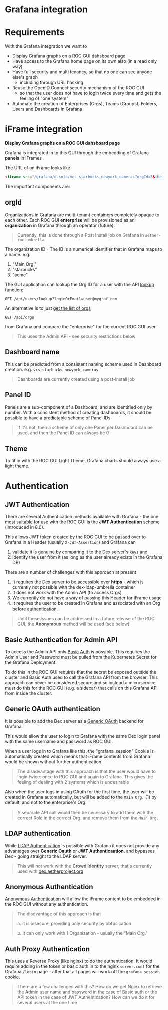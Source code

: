 # Grafana integration


# Requirements
With the Grafana integration we want to

* Display Grafana graphs on a ROC GUI dahsboard page
* Have access to the Grafana home page on its own also (in a read only way)
* Have full security and multi tenancy, so that no one can see anyone else's graph
  * including through URL hacking
* Reuse the OpenID Connect security mechanism of the ROC GUI
  * so that the user does not have to login twice every time and gets the feeling of "one system"
* Automate the creation of Enterprises (Orgs), Teams (Groups), Folders, Users and Dashboards in Grafana


# iFrame integration
__Display Grafana graphs on a ROC GUI dahsboard page__

Grafana is integrated in to this GUI through the embedding of Grafana **panels** in iFrames

The URL of an iFrame looks like
```html
<iframe src="/grafana/d-solo/vcs_starbucks_newyork_cameras?orgId=3&theme=light&panelId=2" width="{{width}}" height="200" frameborder="0"></iframe>
```

The important components are:

## orgId
Organizations in Grafana are multi-tenant containers completely opaque to each other.
Each ROC GUI **enterprise** will be provisioned as an **organization** in Grafana through
an operator (future).

> Currently, this is done through a Post Install job on Grafana in `aether-roc-umbrella`

The organization ID - 
The ID is a numerical identifier that in Grafana maps to a name.
e.g.

1. "Main Org."
2. "starbucks"
3. "acme"

The GUI application can lookup the Org ID for a user with the API [lookup](https://grafana.com/docs/grafana/latest/http_api/user/#get-single-user-by-usernamelogin-or-email) function: 
```
GET /api/users/lookup?loginOrEmail=user@mygraf.com
```

An alternative is to just [get the list of orgs](https://grafana.com/docs/grafana/latest/http_api/org/#admin-organizations-api) 
```
GET /api/orgs
```

from Grafana and compare the "enterprise" for the current ROC GUI user.
> This uses the Admin API - see security restrictions below

## Dashboard name
This can be predicted from a consistent naming scheme used in Dashboard creation.
e.g. `vcs_starbucks_newyork_cameras`
> Dashboards are currently created using a post-install job

## Panel ID
Panels are a sub-component of a Dashboard, and are identified only by number.
With a consistent method of creating dashboards, it should be possible to have a
predictable scheme of Panel IDs.

> If it's not, then a scheme of only one Panel per Dashboard can be used, and then the Panel ID can always be 0

## Theme
To fit in with the ROC GUI Light Theme, Grafana charts should always use a light theme.

# Authentication

## JWT Authentication
There are several Authentication methods available with Grafana - the one most suitable for 
use with the ROC GUI is the [**JWT Authentication**](https://grafana.com/docs/grafana/latest/auth/jwt/)
scheme (introduced in 8.0).

This allows JWT token created by the ROC GUI to be passed over to Grafana in a
Header (usually `X-JWT-Assertion`) and Grafana can

1. validate it is genuine by comparing it to the Dex server's `keys` and 
2. identify the user from it (as long as the user already exists in the Grafana DB)

There are a number of challenges with this approach at present

1. It requires the Dex server to be accessible over **https** - which is currently not possible 
   with the dex-ldap-umbrella container
2. It does not work with the Admin API (to access Orgs)
3. We currently do not have a way of passing this Header for iFrame usage
4. It requires the user to be created in Grafana and associated with an Org before authentication.

> Until these issues can be addressed in a future release of the ROC GUI, 
> the **Anonymous** method will be used (see below)

## Basic Authentication for Admin API
To access the Admin API only [Basic Auth](https://grafana.com/docs/grafana/latest/http_api/admin/)
is possible. This requires the Admin User and Password must be pulled from the Kubernetes Secret
for the Grafana Deployment.

To do this in the ROC GUI requires that the secret be exposed outside the cluster and Basic Auth
used to call the Grafana API from the browser. This approach can never be considered secure and
so instead a microservice must do this for the ROC GUI (e.g. a sidecar) that calls on this
Grafana API from inside the cluster.

## Generic OAuth authentication
It is possible to add the Dex server as a [Generic OAuth](https://grafana.com/docs/grafana/latest/auth/generic-oauth/)
backend for Grafana.

This would allow the user to login to Grafana with the same Dex login panel with the same
username and password as ROC GUI.

When a user logs in to Grafana like this, the "grafana_session" Cookie is automatically
created which means that iFrame contents from Grafana would be shown without further authentication.

> The disadvantage with this approach is that the user would have to login twice: once
> to ROC GUI and again to Grafana. This gives the feeling of dealing with 2 systems which is
> undesirable

Also when the user logs in using OAuth for the first time, the user will be created in Grafana automatically,
but will be added to the `Main Org.` (1) by default, and not to the enterprise's Org.

> A separate API call would then be necessary to add them with the correct Role in the correct Org.
> and remove them from the `Main Org.`

## LDAP authentication
While [LDAP Authentication](https://grafana.com/docs/grafana/latest/auth/ldap/) is possible
with Grafana it does not provide any advantages over **Generic Oauth** or **JWT 
Authenticaation**, and bypasses Dex - going straight to the LDAP server.

> This will not work with the **Crowd Identity** server, that's currently used 
> with [dex.aetherproject.org](https://dex.aetherproject.org/dex/.well-known/openid-configuration)

## Anonymous Authentication
[Anonymous Authentication](https://grafana.com/docs/grafana/latest/auth/grafana/#anonymous-authentication)
will allow the iFrame content to be embedded in the ROC GUI without any authentication.

> The diadvantage of this approach is that
> 
> a. it is insecure, providing only security by obfusication
> 
> b. it can only work with 1 Organization - usually the "Main Org."

## Auth Proxy Authentication
This uses a Reverse Proxy (like nginx) to do the authentication. It would require adding in the
token or basic auth in to the nginx `server.conf` for the Grafana `/login` page - after that
all pages will work off the `grafana_session` cookie.

> There are a few challenges with this? How do we get Nginx to retrieve the Admin user name and
> password in the case of Basic auth or the API token in the case of JWT Authentication?
> How can we do it for several users at the one time

